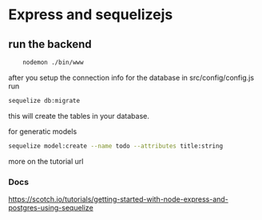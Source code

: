 # Express and sequelizejs 


## run the backend
```sh
    nodemon ./bin/www
```

after you setup the connection info for the database in src/config/config.js run
```sh
sequelize db:migrate
```
this will create the tables in your database.

for generatic models 
```sh 
sequelize model:create --name todo --attributes title:string
``` 
more on the tutorial url
### Docs
https://scotch.io/tutorials/getting-started-with-node-express-and-postgres-using-sequelize